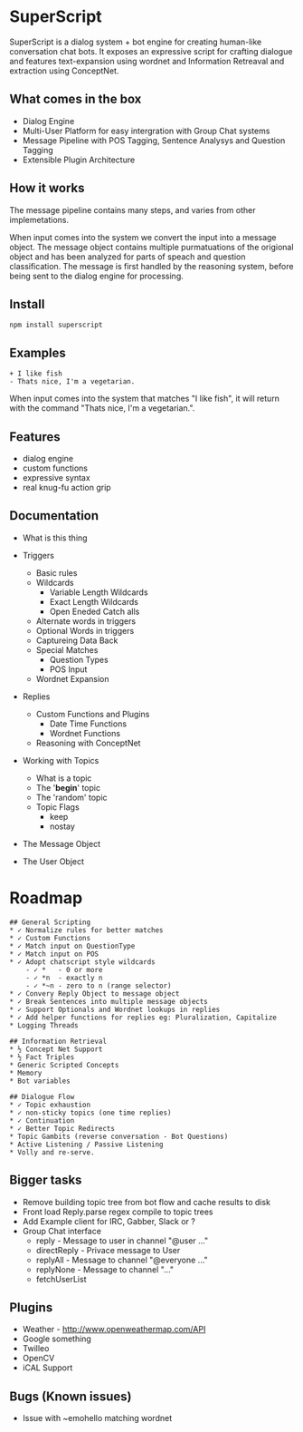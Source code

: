 # SuperScript

SuperScript is a dialog system + bot engine for creating human-like conversation chat bots. It exposes an expressive script for crafting dialogue and features text-expansion using wordnet and Information Retreaval and extraction using ConceptNet. 

## What comes in the box
* Dialog Engine
* Multi-User Platform for easy intergration with Group Chat systems
* Message Pipeline with POS Tagging, Sentence Analysys and Question Tagging
* Extensible Plugin Architecture

## How it works

The message pipeline contains many steps, and varies from other implemetations.

When input comes into the system we convert the input into a message object. The message object contains multiple purmatuations of the origional object and has been analyzed for parts of speach and question classification. The message is first handled by the reasoning system, before being sent to the dialog engine for processing.

## Install

    npm install superscript

## Examples

    + I like fish
    - Thats nice, I'm a vegetarian.

When input comes into the system that matches "I like fish", it will return with the command "Thats nice, I'm a vegetarian.". 


## Features
* dialog engine
* custom functions 
* expressive syntax
* real knug-fu action grip

## Documentation
* What is this thing
* Triggers
	* Basic rules
	* Wildcards
		* Variable Length Wildcards
		* Exact Length Wildcards
		* Open Eneded Catch alls
	* Alternate words in triggers
	* Optional Words in triggers
	* Captureing Data Back
	* Special Matches
		* Question Types
		* POS Input
	* Wordnet Expansion
* Replies
	* Custom Functions and Plugins
		* Date Time Functions
		* Wordnet Functions
	* Reasoning with ConceptNet
* Working with Topics
	* What is a topic
	* The '__begin__' topic
	* The 'random' topic
	* Topic Flags
		* keep
		* nostay

* The Message Object
* The User Object

# Roadmap
	## General Scripting
	* ✓ Normalize rules for better matches
	* ✓ Custom Functions
	* ✓ Match input on QuestionType
	* ✓ Match input on POS
	* ✓ Adopt chatscript style wildcards 
		- ✓ *   - 0 or more
		- ✓ *n  - exactly n
		- ✓ *~n - zero to n (range selector)
	* ✓ Convery Reply Object to message object
	* ✓ Break Sentences into multiple message objects
	* ✓ Support Optionals and Wordnet lookups in replies
	* ✓ Add helper functions for replies eg: Pluralization, Capitalize
	* Logging Threads

	## Information Retrieval
	* ½ Concept Net Support
	* ½ Fact Triples
	* Generic Scripted Concepts
	* Memory
	* Bot variables

	## Dialogue Flow
	* ✓ Topic exhaustion
	* ✓ non-sticky topics (one time replies)
	* ✓ Continuation
	* ✓ Better Topic Redirects
	* Topic Gambits (reverse conversation - Bot Questions)
	* Active Listening / Passive Listening
	* Volly and re-serve. 

 ## Bigger tasks
  * Remove building topic tree from bot flow and cache results to disk
  * Front load Reply.parse regex compile to topic trees
  * Add Example client for IRC, Gabber, Slack or ?
  * Group Chat interface 
  	- reply - Message to user in channel "@user ..."
  	- directReply - Privace message to User
  	- replyAll - Message to channel "@everyone ..."
  	- replyNone - Message to channel "..."
  	- fetchUserList 

 ## Plugins
  * Weather - http://www.openweathermap.com/API
  * Google something
  * Twilleo
  * OpenCV
  * iCAL Support

 ## Bugs (Known issues)
  * Issue with ~emohello matching wordnet
